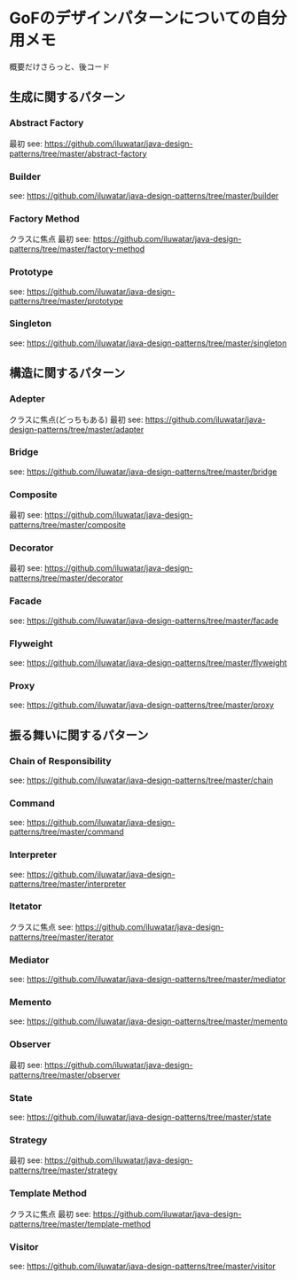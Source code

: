 # GoFのデザインパターンについての自分用メモ
概要だけさらっと、後コード

## 生成に関するパターン

### Abstract Factory

最初
see: https://github.com/iluwatar/java-design-patterns/tree/master/abstract-factory

### Builder

see: https://github.com/iluwatar/java-design-patterns/tree/master/builder

### Factory Method

クラスに焦点
最初
see: https://github.com/iluwatar/java-design-patterns/tree/master/factory-method

### Prototype

see: https://github.com/iluwatar/java-design-patterns/tree/master/prototype

### Singleton

see: https://github.com/iluwatar/java-design-patterns/tree/master/singleton

## 構造に関するパターン

### Adepter

クラスに焦点(どっちもある)
最初
see: https://github.com/iluwatar/java-design-patterns/tree/master/adapter

### Bridge

see: https://github.com/iluwatar/java-design-patterns/tree/master/bridge

### Composite

最初
see: https://github.com/iluwatar/java-design-patterns/tree/master/composite

### Decorator

最初
see: https://github.com/iluwatar/java-design-patterns/tree/master/decorator

### Facade

see: https://github.com/iluwatar/java-design-patterns/tree/master/facade

### Flyweight

see: https://github.com/iluwatar/java-design-patterns/tree/master/flyweight

### Proxy

see: https://github.com/iluwatar/java-design-patterns/tree/master/proxy

## 振る舞いに関するパターン

### Chain of Responsibility

see: https://github.com/iluwatar/java-design-patterns/tree/master/chain

### Command

see: https://github.com/iluwatar/java-design-patterns/tree/master/command

### Interpreter

see: https://github.com/iluwatar/java-design-patterns/tree/master/interpreter

### Itetator

クラスに焦点
see: https://github.com/iluwatar/java-design-patterns/tree/master/iterator

### Mediator

see: https://github.com/iluwatar/java-design-patterns/tree/master/mediator

### Memento

see: https://github.com/iluwatar/java-design-patterns/tree/master/memento

### Observer

最初
see: https://github.com/iluwatar/java-design-patterns/tree/master/observer

### State

see: https://github.com/iluwatar/java-design-patterns/tree/master/state

### Strategy

最初
see: https://github.com/iluwatar/java-design-patterns/tree/master/strategy

### Template Method

クラスに焦点
最初
see: https://github.com/iluwatar/java-design-patterns/tree/master/template-method

### Visitor

see: https://github.com/iluwatar/java-design-patterns/tree/master/visitor
